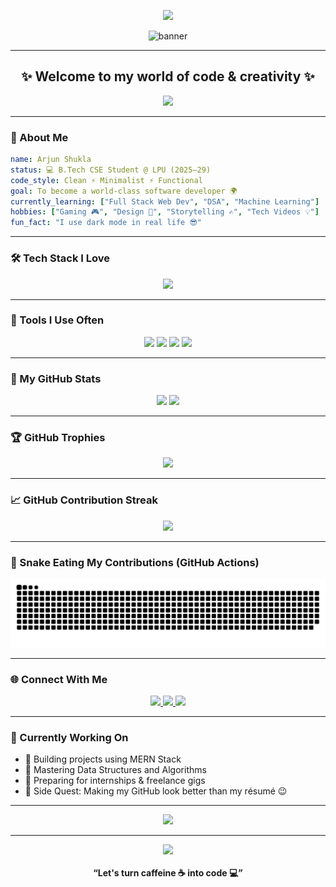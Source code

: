 <!-- ✨ Header Animation -->
<p align="center">
  <img src="https://readme-typing-svg.demolab.com?font=Fira+Code&size=26&pause=1000&color=00F7FF&center=true&vCenter=true&width=600&lines=Hey+%F0%9F%91%8B+I'm+Arjun+Shukla;B.Tech+CSE+%40+LPU+%F0%9F%92%BB;Coding+My+Dreams+Into+Reality+%F0%9F%92%A1;Full+Stack+%7C+ML+%7C+Tech+Enthusiast" />
</p>

<!-- 🌌 Hero Banner -->
<p align="center">
  <img src="https://i.imgur.com/bxGz2Ds.png" alt="banner" />
</p>

---

<h2 align="center">✨ Welcome to my world of code & creativity ✨</h2>

<div align="center">
  <img src="https://media.giphy.com/media/3o7abB06u9bNzA8lu8/giphy.gif" height="120"/>
</div>

---

### 📘 About Me  
```yaml
name: Arjun Shukla
status: 💻 B.Tech CSE Student @ LPU (2025–29)
code_style: Clean ⚡ Minimalist ⚡ Functional
goal: To become a world-class software developer 🌍
currently_learning: ["Full Stack Web Dev", "DSA", "Machine Learning"]
hobbies: ["Gaming 🎮", "Design 🎨", "Storytelling ✍️", "Tech Videos 💡"]
fun_fact: "I use dark mode in real life 😎"
```

---

### 🛠️ Tech Stack I Love

<div align="center">
  <img src="https://skillicons.dev/icons?i=html,css,js,ts,react,nextjs,nodejs,tailwind,bootstrap,python,java,cpp,c,mysql,mongodb,git,github,linux" />
</div>

---

### 🧪 Tools I Use Often

<p align="center">
  <img src="https://img.shields.io/badge/VSCode-007ACC?style=for-the-badge&logo=visualstudiocode&logoColor=white"/>
  <img src="https://img.shields.io/badge/Figma-F24E1E?style=for-the-badge&logo=figma&logoColor=white"/>
  <img src="https://img.shields.io/badge/Postman-FF6C37?style=for-the-badge&logo=postman&logoColor=white"/>
  <img src="https://img.shields.io/badge/Windows-0078D6?style=for-the-badge&logo=windows&logoColor=white"/>
</p>

---

### 🚀 My GitHub Stats

<p align="center">
  <img src="https://github-readme-stats.vercel.app/api?username=ArjunShuklaCSE&show_icons=true&theme=radical&hide_border=true&count_private=true" height="180"/>
  <img src="https://github-readme-stats.vercel.app/api/top-langs/?username=ArjunShuklaCSE&layout=compact&theme=radical&hide_border=true" height="180"/>
</p>

---

### 🏆 GitHub Trophies

<p align="center">
  <img src="https://github-profile-trophy.vercel.app/?username=ArjunShuklaCSE&theme=radical&row=2&column=4&margin-w=10&margin-h=10"/>
</p>

---

### 📈 GitHub Contribution Streak

<p align="center">
  <img src="https://github-readme-streak-stats.herokuapp.com/?user=ArjunShuklaCSE&theme=radical&hide_border=true"/>
</p>

---

### 🐍 Snake Eating My Contributions (GitHub Actions)

<p align="center">
  <img src="https://github.com/platane/snk/blob/output/github-contribution-grid-snake-dark.svg" alt="snake animation" />
</p>

---

### 🌐 Connect With Me

<p align="center">
  <a href="https://github.com/ArjunShuklaCSE">
    <img src="https://img.shields.io/badge/GitHub-171515?style=for-the-badge&logo=github&logoColor=white"/>
  </a>
  <a href="https://linkedin.com/in/ArjunShuklaOfficial">
    <img src="https://img.shields.io/badge/LinkedIn-0A66C2?style=for-the-badge&logo=linkedin&logoColor=white"/>
  </a>
  <a href="mailto:arjunshuklacse@gmail.com">
    <img src="https://img.shields.io/badge/Gmail-D14836?style=for-the-badge&logo=gmail&logoColor=white"/>
  </a>
</p>

---

### 🎯 Currently Working On

- 🔭 Building projects using MERN Stack  
- 🧠 Mastering Data Structures and Algorithms  
- 💼 Preparing for internships & freelance gigs  
- 🌟 Side Quest: Making my GitHub look better than my résumé 😉

---

<p align="center">
  <img src="https://quotes-github-readme.vercel.app/api?type=horizontal&theme=radical" />
</p>

---

<div align="center">
  <img src="https://media.giphy.com/media/26tn33aiTi1jkl6H6/giphy.gif" height="100"/>
  <br><br>
  <b>“Let's turn caffeine ☕ into code 💻”</b>
</div>
